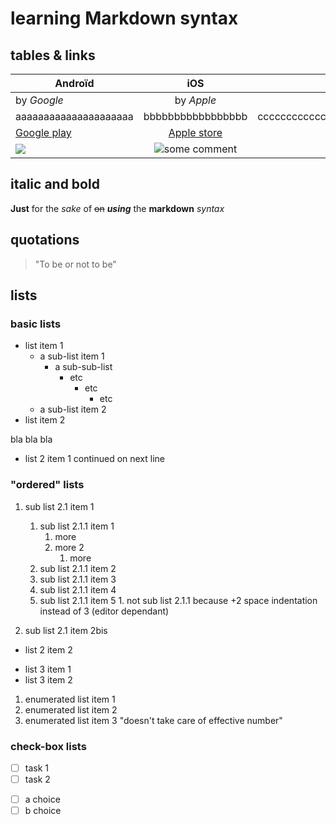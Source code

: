 # learning Markdown syntax

## tables & links
Androïd | iOS | Windows Phone
 --- | :---: | ---: |
 by *Google* | by *Apple* | by *Microsoft*
 aaaaaaaaaaaaaaaaaaaaa | bbbbbbbbbbbbbbbbb | ccccccccccccccccccccccccccc
 [Google play](https://play.google.com/store) | [Apple store](https://www.apple.com/uk/ios/app-store/) |
 ![](https://www.gstatic.com/android/market_images/web/play_prism_hlock_2x.png) | ![](https://www.apple.com/ac/structured-data/images/knowledge_graph_logo.png?201909270352 "some comment")


## italic and bold
__Just__ for the *sake* of ~~on~~ *__using__* the **markdown** _syntax_

## quotations
> "To be or not to be"

## lists
### basic lists
- list item 1
   - a sub-list item 1
      - a sub-sub-list
         - etc
            - etc
               - etc
   - a sub-list item 2
- list item 2

bla bla bla
+ list 2 item 1
continued on next line
### "ordered" lists
   1. sub list 2.1 item 1
      1. sub list 2.1.1 item 1
         1. more
         1. more 2         
            1. more
      1. sub list 2.1.1 item 2
      1. sub list 2.1.1 item 3
      1. sub list 2.1.1 item 4
      1. sub list 2.1.1 item 5
     1. not sub list 2.1.1 because +2 space indentation instead of 3 (editor dependant)
      
   2. sub list 2.1 item 2bis
+ list 2 item 2
* list 3 item 1
* list 3 item 2
1. enumerated list item 1
2. enumerated list item 2
100. enumerated list item 3 "doesn't take care of effective number"

### check-box lists
+ [ ] task 1
+ [ ] task 2
* [ ] a choice
* [ ] b choice
